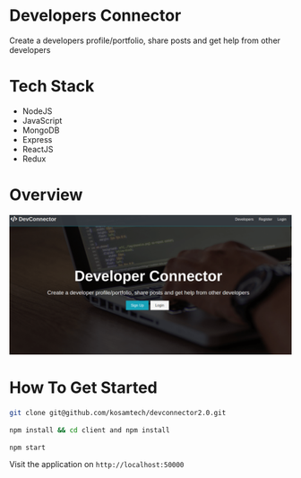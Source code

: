 # Developers Connector 

Create a developers profile/portfolio, share posts and get help from other developers

# Tech Stack
- NodeJS
- JavaScript
- MongoDB
- Express
- ReactJS
- Redux

# Overview
![overview](./devhome.png)

# How To Get Started

```bash
git clone git@github.com/kosamtech/devconnector2.0.git
```

```bash
npm install && cd client and npm install
```

```bash
npm start
```

Visit the application on `http://localhost:50000`
